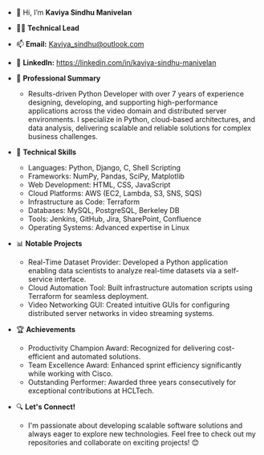 - 👋 Hi, I’m **Kaviya Sindhu Manivelan**
- 👩‍💻 **Technical Lead**
- 📫 **Email:** Kaviya_sindhu@outlook.com
- 🔗 **LinkedIn:** https://linkedin.com/in/kaviya-sindhu-manivelan

- 🌟 **Professional Summary**
  - Results-driven Python Developer with over 7 years of experience designing, developing,
and supporting high-performance applications across the video domain and distributed server environments.
I specialize in Python, cloud-based architectures, and data analysis, delivering scalable
and reliable solutions for complex business challenges.

- 🔧 **Technical Skills**
  - Languages: Python, Django, C, Shell Scripting
  - Frameworks: NumPy, Pandas, SciPy, Matplotlib
  - Web Development: HTML, CSS, JavaScript
  - Cloud Platforms: AWS (EC2, Lambda, S3, SNS, SQS)
  - Infrastructure as Code: Terraform
  - Databases: MySQL, PostgreSQL, Berkeley DB
  - Tools: Jenkins, GitHub, Jira, SharePoint, Confluence
  - Operating Systems: Advanced expertise in Linux

- 📊 **Notable Projects**
  - Real-Time Dataset Provider: Developed a Python application enabling data scientists to analyze real-time datasets via a self-service interface.
  - Cloud Automation Tool: Built infrastructure automation scripts using Terraform for seamless deployment.
  - Video Networking GUI: Created intuitive GUIs for configuring distributed server networks in video streaming systems.

- 🏆 **Achievements**
  - Productivity Champion Award: Recognized for delivering cost-efficient and automated solutions.
  - Team Excellence Award: Enhanced sprint efficiency significantly while working with Cisco.
  - Outstanding Performer: Awarded three years consecutively for exceptional contributions at HCLTech.

- 🔍 **Let's Connect!**
  - I'm passionate about developing scalable software solutions and always eager to explore new technologies. 
Feel free to check out my repositories and collaborate on exciting projects! 😊

<!---
Kaviya-Sindhu/Kaviya-Sindhu is a ✨ special ✨ repository because its `README.md` (this file) appears on your GitHub profile.
You can click the Preview link to take a look at your changes.
--->
